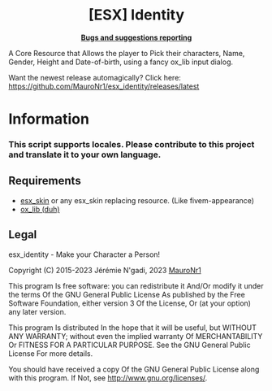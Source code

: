 <h1 align='center'>[ESX] Identity</a></h1><p align='center'><b><a href='https://github.com/MauroNr1/esx_identity/issues'>Bugs and suggestions reporting</a></b></h5>

A Core Resource that Allows the player to Pick their characters, Name, Gender, Height and Date-of-birth, using a fancy ox_lib input dialog.

Want the newest release automagically? Click here: https://github.com/MauroNr1/esx_identity/releases/latest

# Information

### This script supports locales. Please contribute to this project and translate it to your own language.

## Requirements

* [esx_skin](https://github.com/esx-framework/esx_core/tree/main/%5Bcore%5D/esx_identity) or any esx_skin replacing resource. (Like fivem-appearance)
* [ox_lib (duh)](https://github.com/overextended/ox_lib)


## Legal

esx_identity - Make your Character a Person!

Copyright (C) 2015-2023 Jérémie N'gadi, 2023 [MauroNr1](https://github.com/MauroNr1)

This program Is free software: you can redistribute it And/Or modify it under the terms Of the GNU General Public License As published by the Free Software Foundation, either version 3 Of the License, Or (at your option) any later version.

This program Is distributed In the hope that it will be useful, but WITHOUT ANY WARRANTY; without even the implied warranty Of MERCHANTABILITY Or FITNESS FOR A PARTICULAR PURPOSE. See the GNU General Public License For more details.

You should have received a copy Of the GNU General Public License along with this program. If Not, see <http://www.gnu.org/licenses/>.
